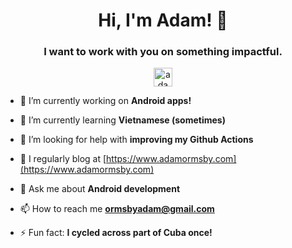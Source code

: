 <h1 align="center">Hi, I'm Adam! 👋</h1>
<h3 align="center">I want to work with you on something impactful.</h3>

<p align="center">
<a href="https://linkedin.com/in/adamormsby" target="blank"><img align="center" src="https://cdn.jsdelivr.net/npm/simple-icons@3.0.1/icons/linkedin.svg" alt="adamormsby" height="30" width="30" /></a>
</p>

- 🔭 I’m currently working on **Android apps!**

- 🌱 I’m currently learning **Vietnamese (sometimes)**

- 🤝 I’m looking for help with **improving my Github Actions**

- 📝 I regularly blog at [https://www.adamormsby.com](https://www.adamormsby.com)

- 💬 Ask me about **Android development**

- 📫 How to reach me **ormsbyadam@gmail.com**

- ⚡ Fun fact: **I cycled across part of Cuba once!**
